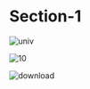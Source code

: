 # Section-1
![univ](https://github.com/Yuvaraj7800/Section-1/assets/117731438/91252990-c432-4b0c-b89f-828784a39673)


 ![10](https://github.com/Yuvaraj7800/Section-1/assets/117731438/34f427eb-9bfc-49d8-824e-c10fd0a7b8e8)

 
![download](https://github.com/Yuvaraj7800/Section-1/assets/117731438/b8a68414-511b-4727-8c76-292a812d9907)
